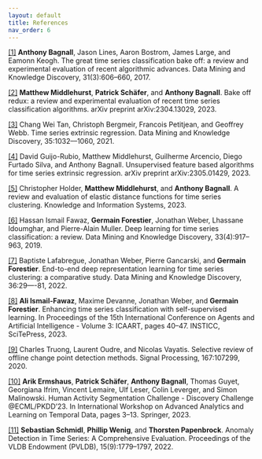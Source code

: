 ```yaml
---
layout: default
title: References
nav_order: 6
---
```


[[1]](https://doi.org/10.1007/s10618-016-0483-9) __Anthony Bagnall__, Jason Lines, Aaron Bostrom, James Large, and Eamonn Keogh. The great time series classification bake off: a review and experimental evaluation of recent algorithmic advances. Data Mining and Knowledge Discovery, 31(3):606–660, 2017.

[[2]](https://doi.org/10.48550/arXiv.2304.13029) __Matthew Middlehurst__, __Patrick Schäfer__, and __Anthony Bagnall__. Bake off redux: a review and experimental evaluation of recent time series classification algorithms. arXiv preprint arXiv:2304.13029, 2023.

[[3]](https://doi.org/10.1007/s10618-021-00745-9) Chang Wei Tan, Christoph Bergmeir, Francois Petitjean, and Geoffrey Webb. Time series extrinsic regression. Data Mining and Knowledge Discovery, 35:1032––1060, 2021.

[[4]](https://doi.org/10.48550/arXiv.2305.01429) David Guijo-Rubio, Matthew Middlehurst, Guilherme Arcencio, Diego Furtado Silva, and Anthony Bagnall. Unsupervised feature based algorithms for time series extrinsic regression. arXiv preprint arXiv:2305.01429, 2023.

[[5]](https://doi.org/10.1007/s10115-023-01952-0) Christopher Holder, __Matthew Middlehurst__, and __Anthony Bagnall__. A review and evaluation of elastic distance functions for time series clustering. Knowledge and Information Systems, 2023.

[[6]](https://doi.org/10.1007/s10618-019-00619-1) Hassan Ismail Fawaz, __Germain Forestier__, Jonathan Weber, Lhassane Idoumghar, and Pierre-Alain Muller. Deep learning for time series classification: a review. Data Mining and Knowledge Discovery, 33(4):917–963, 2019.

[[7]](https://doi.org/10.1007/s10618-021-00796-y) Baptiste Lafabregue, Jonathan Weber, Pierre Gancarski, and __Germain Forestier__. End-to-end deep representation learning for time series clustering: a comparative study. Data Mining and Knowledge Discovery, 36:29—-81, 2022.

[[8]](https://doi.org/10.5220/0011611300003393) __Ali Ismail-Fawaz__, Maxime Devanne, Jonathan Weber, and __Germain Forestier__. Enhancing time series classification with self-supervised learning. In Proceedings of the 15th International Conference on Agents and Artificial Intelligence - Volume 3: ICAART, pages 40–47. INSTICC, SciTePress, 2023.

[[9]](https://doi.org/10.1016/j.sigpro.2019.107299) Charles Truong, Laurent Oudre, and Nicolas Vayatis. Selective review of offline change point detection methods. Signal Processing, 167:107299, 2020.

[[10]](https://doi.org/10.1007/978-3-031-49896-1_1) __Arik Ermshaus__, __Patrick Schäfer__, __Anthony Bagnall__, Thomas Guyet, Georgiana Ifrim, Vincent Lemaire, Ulf Leser, Colin Leverger, and Simon Malinowski. Human Activity Segmentation Challenge - Discovery Challenge @ECML/PKDD’23. In International Workshop on Advanced Analytics and Learning on Temporal Data, pages 3–13. Springer, 2023.

[[11]](https://doi.org/10.14778/3538598.3538602) __Sebastian Schmidl__, __Phillip Wenig__, and __Thorsten Papenbrock__. Anomaly Detection in Time Series: A Comprehensive Evaluation. Proceedings of the VLDB Endowment (PVLDB), 15(9):1779–1797, 2022.
